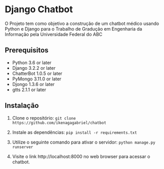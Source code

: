 # Django Chatbot

O Projeto tem como objetivo a construção de um chatbot médico usando Python e Django para o Trabalho de Gradução em Engenharia da Informação pela Universidade Federal do ABC

## Prerequisitos

- Python 3.6 or later
- Django 3.2.2 or later
- ChatterBot 1.0.5 or later
- PyMongo 3.11.0 or later
- Djongo 1.3.6 or later
- gtts 2.1.1 or later

## Instalação

1. Clone o repositório:
`git clone https://github.com/ikenagagabriel/chatbot`


2. Instale as dependências:
`pip install -r requirements.txt`


3. Utilize o seguinte comando para ativar o servidor:
`python manage.py runserver`


4. Visite o link http://localhost:8000 no web browser para acessar o chatbot.
